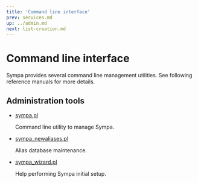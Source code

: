 ```yaml
---
title: 'Command line interface'
prev: services.md
up: ../admin.md
next: list-creation.md
---
```


Command line interface
======================

Sympa provides several command line management utilities.  See following
reference manuals for more details.

Administration tools
--------------------

  - [sympa.pl](../man/sympa.1.md)

    Command line utility to manage Sympa.

  - [sympa\_newaliases.pl](../man/sympa_newaliases.1.md)

    Alias database maintenance.

  - [sympa\_wizard.pl](../man/sympa_wizard.1.md)

    Help performing Sympa initial setup.


